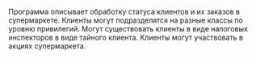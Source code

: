 Программа описывает обработку статуса клиентов и их заказов в супермаркете.
Клиенты могут подразделятся на разные классы по уровню привилегий.
Могут существовать клиенты в виде налоговых инспекторов в виде тайного клиента.
Клиенты могут участвовать в акциях супермаркета.

